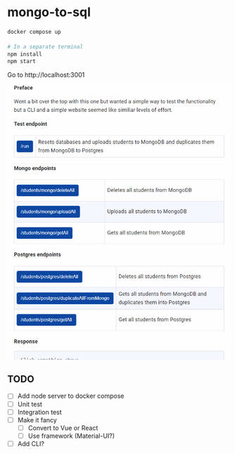 # mongo-to-sql

```bash
docker compose up

# In a separate terminal
npm install
npm start
```

Go to http://localhost:3001

![demo](./demo.gif)

## TODO
- [ ] Add node server to docker compose
- [ ] Unit test
- [ ] Integration test
- [ ] Make it fancy
  - [ ] Convert to Vue or React
  - [ ] Use framework (Material-UI?)
- [ ] Add CLI?
